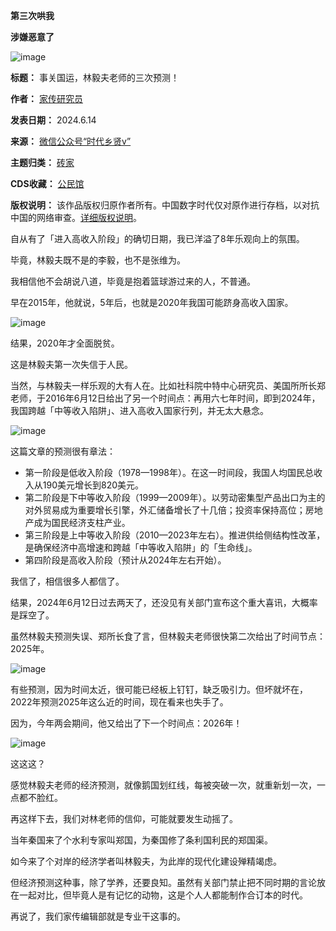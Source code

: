 **第三次哄我** 


**涉嫌恶意了** 


![image](https://chinadigitaltimes.net/chinese/files/2024/06/post-708929-666cf39697c81.)




**标题：** 事关国运，林毅夫老师的三次预测！  

**作者：** [家传研究员](https://chinadigitaltimes.net/space/家传研究员)  

**发表日期：** 2024.6.14  

**来源：** [微信公众号“时代乡贤v”](https://web.archive.org/web/https://mp.weixin.qq.com/s/QuPPXnqA7P-Nm3Gwhizm0w)  

**主题归类：** [砖家](https://chinadigitaltimes.net/space/砖家)  

**CDS收藏：** [公民馆](https://chinadigitaltimes.net/space/%E5%85%AC%E6%B0%91%E9%A6%86)  

**版权说明：** 该作品版权归原作者所有。中国数字时代仅对原作进行存档，以对抗中国的网络审查。[详细版权说明](https://chinadigitaltimes.net/chinese/copyright)。


自从有了「进入高收入阶段」的确切日期，我已洋溢了8年乐观向上的氛围。


毕竟，林毅夫既不是的李毅，也不是张维为。


我相信他不会胡说八道，毕竟是抱着篮球游过来的人，不普通。


早在2015年，他就说，5年后，也就是2020年我国可能跻身高收入国家。


![image](https://chinadigitaltimes.net/chinese/files/2024/06/post-708929-666cf396a1730.)


结果，2020年才全面脱贫。


这是林毅夫第一次失信于人民。


当然，与林毅夫一样乐观的大有人在。比如社科院中特中心研究员、美国所所长郑老师，于2016年6月12日给出了另一个时间点：再用六七年时间，即到2024年，我国跨越「中等收入陷阱」、进入高收入国家行列，并无太大悬念。


![image](https://chinadigitaltimes.net/chinese/files/2024/06/post-708929-666cf396aa571.)


这篇文章的预测很有章法：


* 第一阶段是低收入阶段（1978—1998年）。在这一时间段，我国人均国民总收入从190美元增长到820美元。
* 第二阶段是下中等收入阶段（1999—2009年）。以劳动密集型产品出口为主的对外贸易成为重要增长引擎，外汇储备增长了十几倍；投资率保持高位；房地产成为国民经济支柱产业。
* 第三阶段是上中等收入阶段（2010—2023年左右）。推进供给侧结构性改革，是确保经济中高增速和跨越「中等收入陷阱」的「生命线」。
* 第四阶段是高收入阶段（预计从2024年左右开始）。


我信了，相信很多人都信了。


结果，2024年6月12日过去两天了，还没见有关部门宣布这个重大喜讯，大概率是踩空了。


虽然林毅夫预测失误、郑所长食了言，但林毅夫老师很快第二次给出了时间节点：2025年。


![image](https://chinadigitaltimes.net/chinese/files/2024/06/post-708929-666cf396b2a27.)


有些预测，因为时间太近，很可能已经板上钉钉，缺乏吸引力。但坏就坏在，2022年预测2025年这么近的时间，现在看来也失手了。


因为，今年两会期间，他又给出了下一个时间点：2026年！


![image](https://chinadigitaltimes.net/chinese/files/2024/06/post-708929-666cf396beb40.)


这这这？


感觉林毅夫老师的经济预测，就像鹅国划红线，每被突破一次，就重新划一次，一点都不脸红。


再这样下去，我们对林老师的信仰，可能就要发生动摇了。


当年秦国来了个水利专家叫郑国，为秦国修了条利国利民的郑国渠。


如今来了个对岸的经济学者叫林毅夫，为此岸的现代化建设殚精竭虑。


但经济预测这种事，除了学养，还要良知。虽然有关部门禁止把不同时期的言论放在一起对比，但毕竟人是有记忆的动物，这是个人人都能制作合订本的时代。


再说了，我们家传编辑部就是专业干这事的。

